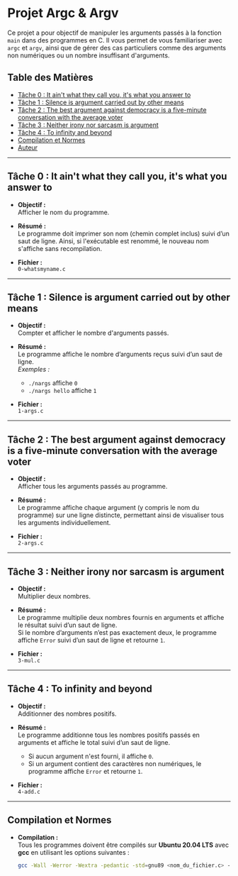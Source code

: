# Projet Argc & Argv

Ce projet a pour objectif de manipuler les arguments passés à la fonction `main` dans des programmes en C. Il vous permet de vous familiariser avec `argc` et `argv`, ainsi que de gérer des cas particuliers comme des arguments non numériques ou un nombre insuffisant d'arguments.

## Table des Matières

- [Tâche 0 : It ain't what they call you, it's what you answer to](#tâche-0--it-aint-what-they-call-you-its-what-you-answer-to)
- [Tâche 1 : Silence is argument carried out by other means](#tâche-1--silence-is-argument-carried-out-by-other-means)
- [Tâche 2 : The best argument against democracy is a five-minute conversation with the average voter](#tâche-2--the-best-argument-against-democracy-is-a-five-minute-conversation-with-the-average-voter)
- [Tâche 3 : Neither irony nor sarcasm is argument](#tâche-3--neither-irony-nor-sarcasm-is-argument)
- [Tâche 4 : To infinity and beyond](#tâche-4--to-infinity-and-beyond)
- [Compilation et Normes](#compilation-et-normes)
- [Auteur](#auteur)

---

## Tâche 0 : It ain't what they call you, it's what you answer to

- **Objectif :**  
  Afficher le nom du programme.

- **Résumé :**  
  Le programme doit imprimer son nom (chemin complet inclus) suivi d’un saut de ligne. Ainsi, si l'exécutable est renommé, le nouveau nom s'affiche sans recompilation.

- **Fichier :**  
  `0-whatsmyname.c`

---

## Tâche 1 : Silence is argument carried out by other means

- **Objectif :**  
  Compter et afficher le nombre d'arguments passés.

- **Résumé :**  
  Le programme affiche le nombre d’arguments reçus suivi d’un saut de ligne.  
  *Exemples :*  
  - `./nargs` affiche `0`  
  - `./nargs hello` affiche `1`

- **Fichier :**  
  `1-args.c`

---

## Tâche 2 : The best argument against democracy is a five-minute conversation with the average voter

- **Objectif :**  
  Afficher tous les arguments passés au programme.

- **Résumé :**  
  Le programme affiche chaque argument (y compris le nom du programme) sur une ligne distincte, permettant ainsi de visualiser tous les arguments individuellement.

- **Fichier :**  
  `2-args.c`

---

## Tâche 3 : Neither irony nor sarcasm is argument

- **Objectif :**  
  Multiplier deux nombres.

- **Résumé :**  
  Le programme multiplie deux nombres fournis en arguments et affiche le résultat suivi d’un saut de ligne.  
  Si le nombre d’arguments n’est pas exactement deux, le programme affiche `Error` suivi d’un saut de ligne et retourne `1`.

- **Fichier :**  
  `3-mul.c`

---

## Tâche 4 : To infinity and beyond

- **Objectif :**  
  Additionner des nombres positifs.

- **Résumé :**  
  Le programme additionne tous les nombres positifs passés en arguments et affiche le total suivi d’un saut de ligne.  
  - Si aucun argument n'est fourni, il affiche `0`.  
  - Si un argument contient des caractères non numériques, le programme affiche `Error` et retourne `1`.

- **Fichier :**  
  `4-add.c`

---

## Compilation et Normes

- **Compilation :**  
  Tous les programmes doivent être compilés sur **Ubuntu 20.04 LTS** avec **gcc** en utilisant les options suivantes :

  ```bash
  gcc -Wall -Werror -Wextra -pedantic -std=gnu89 <nom_du_fichier.c> -o <nom_executable>
